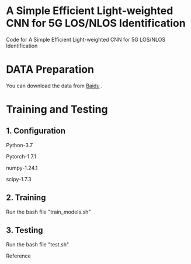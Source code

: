 # A Simple Efficient Light-weighted CNN for 5G LOS/NLOS Identification
Code for A Simple Efficient Light-weighted CNN for 5G LOS/NLOS Identification


# DATA Preparation
You can download the data from [Baidu](http://) .

# Training and Testing
## 1. Configuration

Python-3.7

Pytorch-1.7.1

numpy-1.24.1

scipy-1.7.3


## 2. Training
Run the bash file "train_models.sh"

## 3. Testing
Run the bash file "test.sh"

Reference

